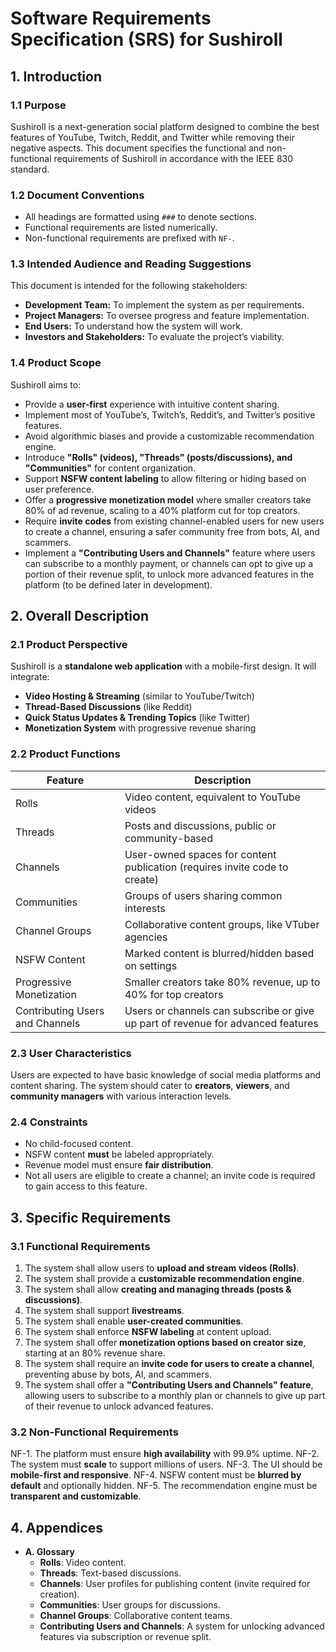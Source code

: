 # Software Requirements Specification (SRS) for Sushiroll

## 1. Introduction

### 1.1 Purpose

Sushiroll is a next-generation social platform designed to combine the best features of YouTube, Twitch, Reddit, and Twitter while removing their negative aspects. This document specifies the functional and non-functional requirements of Sushiroll in accordance with the IEEE 830 standard.

### 1.2 Document Conventions

- All headings are formatted using `###` to denote sections.
- Functional requirements are listed numerically.
- Non-functional requirements are prefixed with `NF-`.

### 1.3 Intended Audience and Reading Suggestions

This document is intended for the following stakeholders:

- **Development Team:** To implement the system as per requirements.
- **Project Managers:** To oversee progress and feature implementation.
- **End Users:** To understand how the system will work.
- **Investors and Stakeholders:** To evaluate the project’s viability.

### 1.4 Product Scope

Sushiroll aims to:

- Provide a **user-first** experience with intuitive content sharing.
- Implement most of YouTube’s, Twitch’s, Reddit’s, and Twitter’s positive features.
- Avoid algorithmic biases and provide a customizable recommendation engine.
- Introduce **"Rolls" (videos), "Threads" (posts/discussions), and "Communities"** for content organization.
- Support **NSFW content labeling** to allow filtering or hiding based on user preference.
- Offer a **progressive monetization model** where smaller creators take 80% of ad revenue, scaling to a 40% platform cut for top creators.
- Require **invite codes** from existing channel-enabled users for new users to create a channel, ensuring a safer community free from bots, AI, and scammers.
- Implement a **"Contributing Users and Channels"** feature where users can subscribe to a monthly payment, or channels can opt to give up a portion of their revenue split, to unlock more advanced features in the platform (to be defined later in development).

## 2. Overall Description

### 2.1 Product Perspective

Sushiroll is a **standalone web application** with a mobile-first design. It will integrate:

- **Video Hosting & Streaming** (similar to YouTube/Twitch)
- **Thread-Based Discussions** (like Reddit)
- **Quick Status Updates & Trending Topics** (like Twitter)
- **Monetization System** with progressive revenue sharing

### 2.2 Product Functions

|Feature|Description|
|---|---|
|Rolls|Video content, equivalent to YouTube videos|
|Threads|Posts and discussions, public or community-based|
|Channels|User-owned spaces for content publication (requires invite code to create)|
|Communities|Groups of users sharing common interests|
|Channel Groups|Collaborative content groups, like VTuber agencies|
|NSFW Content|Marked content is blurred/hidden based on settings|
|Progressive Monetization|Smaller creators take 80% revenue, up to 40% for top creators|
|Contributing Users and Channels|Users or channels can subscribe or give up part of revenue for advanced features|

### 2.3 User Characteristics

Users are expected to have basic knowledge of social media platforms and content sharing. The system should cater to **creators**, **viewers**, and **community managers** with various interaction levels.

### 2.4 Constraints

- No child-focused content.
- NSFW content **must** be labeled appropriately.
- Revenue model must ensure **fair distribution**.
- Not all users are eligible to create a channel; an invite code is required to gain access to this feature.

## 3. Specific Requirements

### 3.1 Functional Requirements

1. The system shall allow users to **upload and stream videos (Rolls)**.
2. The system shall provide a **customizable recommendation engine**.
3. The system shall allow **creating and managing threads (posts & discussions)**.
4. The system shall support **livestreams**.
5. The system shall enable **user-created communities**.
6. The system shall enforce **NSFW labeling** at content upload.
7. The system shall offer **monetization options based on creator size**, starting at an 80% revenue share.
8. The system shall require an **invite code for users to create a channel**, preventing abuse by bots, AI, and scammers.
9. The system shall offer a **"Contributing Users and Channels" feature**, allowing users to subscribe to a monthly plan or channels to give up part of their revenue to unlock advanced features.

### 3.2 Non-Functional Requirements

NF-1. The platform must ensure **high availability** with 99.9% uptime. NF-2. The system must **scale** to support millions of users. NF-3. The UI should be **mobile-first and responsive**. NF-4. NSFW content must be **blurred by default** and optionally hidden. NF-5. The recommendation engine must be **transparent and customizable**.

## 4. Appendices

- **A. Glossary**
    - **Rolls**: Video content.
    - **Threads**: Text-based discussions.
    - **Channels**: User profiles for publishing content (invite required for creation).
    - **Communities**: User groups for discussions.
    - **Channel Groups**: Collaborative content teams.
    - **Contributing Users and Channels**: A system for unlocking advanced features via subscription or revenue split.